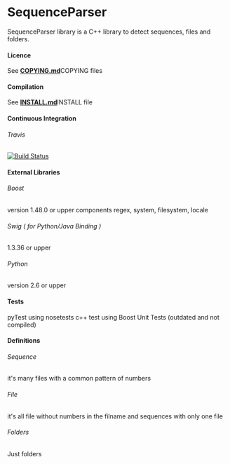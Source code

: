 # SequenceParser

SequenceParser library is a C++ library to detect sequences, files and folders.

#### Licence
See [**COPYING.md**](COPYING.md)COPYING files

#### Compilation
See [**INSTALL.md**](INSTALL.md)INSTALL file

#### Continuous Integration
###### Travis
[![Build Status](https://travis-ci.org/mikrosimage/sequenceparser.svg?branch=master)](https://travis-ci.org/mikrosimage/sequenceparser)

#### External Libraries
###### Boost
version 1.48.0 or upper
components regex, system, filesystem, locale
###### Swig ( for Python/Java Binding )
1.3.36 or upper
###### Python
version 2.6 or upper

#### Tests
pyTest using nosetests
c++ test using Boost Unit Tests (outdated and not compiled)

#### Definitions
###### Sequence
it's many files with a common pattern of numbers
###### File
it's all file without numbers in the filname and sequences with only one file
###### Folders
Just folders
